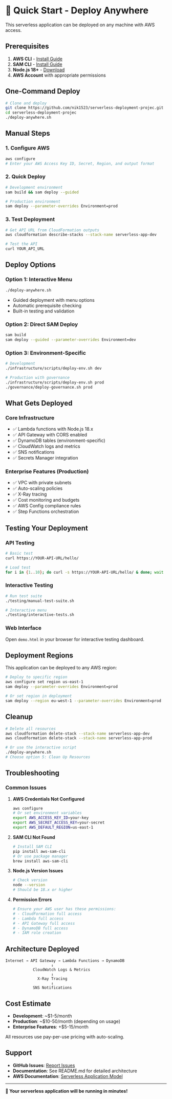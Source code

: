 # 🚀 Quick Start - Deploy Anywhere

This serverless application can be deployed on any machine with AWS access.

## Prerequisites

1. **AWS CLI** - [Install Guide](https://aws.amazon.com/cli/)
2. **SAM CLI** - [Install Guide](https://docs.aws.amazon.com/serverless-application-model/latest/developerguide/install-sam-cli.html)
3. **Node.js 18+** - [Download](https://nodejs.org/)
4. **AWS Account** with appropriate permissions

## One-Command Deploy

```bash
# Clone and deploy
git clone https://github.com/nik1523/serverless-deployment-projec.git
cd serverless-deployment-projec
./deploy-anywhere.sh
```

## Manual Steps

### 1. Configure AWS
```bash
aws configure
# Enter your AWS Access Key ID, Secret, Region, and output format
```

### 2. Quick Deploy
```bash
# Development environment
sam build && sam deploy --guided

# Production environment  
sam deploy --parameter-overrides Environment=prod
```

### 3. Test Deployment
```bash
# Get API URL from CloudFormation outputs
aws cloudformation describe-stacks --stack-name serverless-app-dev

# Test the API
curl YOUR_API_URL
```

## Deploy Options

### Option 1: Interactive Menu
```bash
./deploy-anywhere.sh
```
- Guided deployment with menu options
- Automatic prerequisite checking
- Built-in testing and validation

### Option 2: Direct SAM Deploy
```bash
sam build
sam deploy --guided --parameter-overrides Environment=dev
```

### Option 3: Environment-Specific
```bash
# Development
./infrastructure/scripts/deploy-env.sh dev

# Production with governance
./infrastructure/scripts/deploy-env.sh prod
./governance/deploy-governance.sh prod
```

## What Gets Deployed

### Core Infrastructure
- ✅ Lambda functions with Node.js 18.x
- ✅ API Gateway with CORS enabled
- ✅ DynamoDB tables (environment-specific)
- ✅ CloudWatch logs and metrics
- ✅ SNS notifications
- ✅ Secrets Manager integration

### Enterprise Features (Production)
- ✅ VPC with private subnets
- ✅ Auto-scaling policies
- ✅ X-Ray tracing
- ✅ Cost monitoring and budgets
- ✅ AWS Config compliance rules
- ✅ Step Functions orchestration

## Testing Your Deployment

### API Testing
```bash
# Basic test
curl https://YOUR-API-URL/hello/

# Load test
for i in {1..10}; do curl -s https://YOUR-API-URL/hello/ & done; wait
```

### Interactive Testing
```bash
# Run test suite
./testing/manual-test-suite.sh

# Interactive menu
./testing/interactive-tests.sh
```

### Web Interface
Open `demo.html` in your browser for interactive testing dashboard.

## Deployment Regions

This application can be deployed to any AWS region:

```bash
# Deploy to specific region
aws configure set region us-east-1
sam deploy --parameter-overrides Environment=prod

# Or set region in deployment
sam deploy --region eu-west-1 --parameter-overrides Environment=prod
```

## Cleanup

```bash
# Delete all resources
aws cloudformation delete-stack --stack-name serverless-app-dev
aws cloudformation delete-stack --stack-name serverless-app-prod

# Or use the interactive script
./deploy-anywhere.sh
# Choose option 5: Clean Up Resources
```

## Troubleshooting

### Common Issues

1. **AWS Credentials Not Configured**
   ```bash
   aws configure
   # Or set environment variables
   export AWS_ACCESS_KEY_ID=your-key
   export AWS_SECRET_ACCESS_KEY=your-secret
   export AWS_DEFAULT_REGION=us-east-1
   ```

2. **SAM CLI Not Found**
   ```bash
   # Install SAM CLI
   pip install aws-sam-cli
   # Or use package manager
   brew install aws-sam-cli
   ```

3. **Node.js Version Issues**
   ```bash
   # Check version
   node --version
   # Should be 18.x or higher
   ```

4. **Permission Errors**
   ```bash
   # Ensure your AWS user has these permissions:
   # - CloudFormation full access
   # - Lambda full access
   # - API Gateway full access
   # - DynamoDB full access
   # - IAM role creation
   ```

## Architecture Deployed

```
Internet → API Gateway → Lambda Functions → DynamoDB
                    ↓
            CloudWatch Logs & Metrics
                    ↓
              X-Ray Tracing
                    ↓
            SNS Notifications
```

## Cost Estimate

- **Development**: ~$1-5/month
- **Production**: ~$10-50/month (depending on usage)
- **Enterprise Features**: +$5-15/month

All resources use pay-per-use pricing with auto-scaling.

## Support

- **GitHub Issues**: [Report Issues](https://github.com/nik1523/serverless-deployment-projec/issues)
- **Documentation**: See README.md for detailed architecture
- **AWS Documentation**: [Serverless Application Model](https://docs.aws.amazon.com/serverless-application-model/)

---

**🎉 Your serverless application will be running in minutes!**
